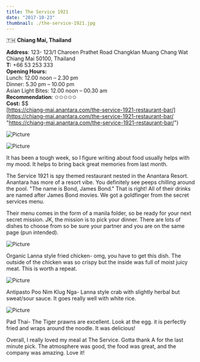 ```yaml
---
title: The Service 1921
date: "2017-10-23"
thumbnail: ./the-service-1921.jpg
---
```

🇹🇭 **Chiang Mai, Thailand**

**Address**: 123- 123/1 Charoen Prathet Road Changklan Muang Chang Wat Chiang Mai 50100, Thailand  
**T:** +66 53 253 333  
**Opening Hours:**   
Lunch: 12.00 noon – 2.30 pm  
Dinner: 5.30 pm – 10.00 pm  
Asian Light Bites: 12.00 noon – 00.30 am  
**Recommendation**: ✩✩✩✩✩​  
**Cost:** $$  
[https://chiang-mai.anantara.com/the-service-1921-restaurant-bar/](https://chiang-mai.anantara.com/the-service-1921-restaurant-bar/ "https://chiang-mai.anantara.com/the-service-1921-restaurant-bar/")

![Picture](https://hola-yolo.weebly.com/uploads/4/8/2/0/48209285/img-9438_orig.jpg)

![Picture](https://hola-yolo.weebly.com/uploads/4/8/2/0/48209285/published/img-9421-1_1.jpg?1513072380)

It has been a tough week, so I figure writing about food usually helps with my mood. It helps to bring back great memories from last month.   
  
The Service 1921 is spy themed restaurant nested in the Anantara Resort. ​Anantara has more of a resort vibe. You definitely see peeps chilling around the pool. "The name is Bond, James Bond." That is right! All of their drinks are named after James Bond movies. We got a goldfinger from the secret services menu.   
  
Their menu comes in the form of a manila folder, so be ready for your next secret mission. JK, the mission is to pick your dinner. There are lots of dishes to choose from so be sure your partner and you are on the same page (pun intended).

![Picture](https://hola-yolo.weebly.com/uploads/4/8/2/0/48209285/img-9416_orig.jpg)

Organic Lanna style fried chicken- omg, you have to get this dish. The outside of the chicken was so crispy but the inside was full of moist juicy meat. This is worth a repeat. 

![Picture](https://hola-yolo.weebly.com/uploads/4/8/2/0/48209285/img-9417_orig.jpg)

Antipasto Poo Nim Klug Nga- Lanna style crab with slightly herbal but sweat/sour sauce. It goes really well with white rice. 

![Picture](https://hola-yolo.weebly.com/uploads/4/8/2/0/48209285/img-9415_orig.jpg)

Pad Thai- The Tiger prawns are excellent. Look at the egg. it is perfectly fried and wraps around the noodle. It was delicious! 

Overall, I really loved my meal at The Service. Gotta thank A for the last minute pick. The atmosphere was good, the food was great, and the company was amazing. Love it!